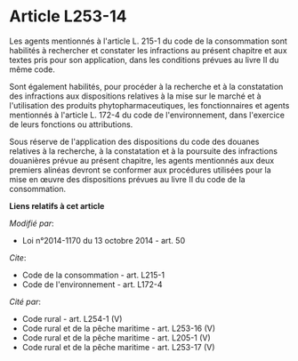 # Article L253-14

Les agents mentionnés à l'article L. 215-1 du code de la consommation sont habilités à rechercher et constater les
infractions au présent chapitre et aux textes pris pour son application, dans les conditions prévues au livre II du même
code. 

Sont également habilités, pour procéder à la recherche et à la constatation des infractions aux dispositions relatives à la
mise sur le marché et à l'utilisation des produits phytopharmaceutiques, les fonctionnaires et agents mentionnés à l'article
L. 172-4 du code de l'environnement, dans l'exercice de leurs fonctions ou attributions. 

Sous réserve de l'application des dispositions du code des douanes relatives à la recherche, à la constatation et à la
poursuite des infractions douanières prévue au présent chapitre, les agents mentionnés aux deux premiers alinéas devront se
conformer aux procédures utilisées pour la mise en œuvre des dispositions prévues au livre II du code de la consommation.

**Liens relatifs à cet article**

_Modifié par_:

  - Loi n°2014-1170 du 13 octobre 2014 - art. 50

_Cite_:

  - Code de la consommation - art. L215-1
  - Code de l'environnement - art. L172-4

_Cité par_:

  - Code rural - art. L254-1 (V)
  - Code rural et  de la pêche maritime - art. L253-16 (V)
  - Code rural et de la pêche maritime - art. L205-1 (V)
  - Code rural et de la pêche maritime - art. L253-17 (V)
